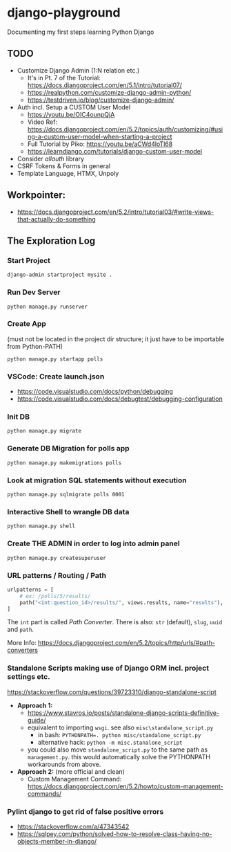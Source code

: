 # django-playground

Documenting my first steps learning Python Django

## TODO

- Customize Django Admin (1:N relation etc.)
    - It's in Pt. 7 of the Tutorial: https://docs.djangoproject.com/en/5.1/intro/tutorial07/
    - https://realpython.com/customize-django-admin-python/
    - https://testdriven.io/blog/customize-django-admin/
- Auth incl. Setup a CUSTOM User Model
    - https://youtu.be/OIC4ounpQjA
    - Video Ref: https://docs.djangoproject.com/en/5.2/topics/auth/customizing/#using-a-custom-user-model-when-starting-a-project
    - Full Tutorial by Piko: https://youtu.be/aCWd4loTl68
    - https://learndjango.com/tutorials/django-custom-user-model
- Consider *allauth* library
- CSRF Tokens & Forms in general
- Template Language, HTMX, Unpoly

## Workpointer:

- https://docs.djangoproject.com/en/5.2/intro/tutorial03/#write-views-that-actually-do-something

## The Exploration Log

### Start Project

    django-admin startproject mysite .

### Run Dev Server

    python manage.py runserver

### Create App

(must not be located in the project dir structure; it just have to be importable from Python-PATH)

    python manage.py startapp polls

### VSCode: Create launch.json

- https://code.visualstudio.com/docs/python/debugging
- https://code.visualstudio.com/docs/debugtest/debugging-configuration

### Init DB

    python manage.py migrate

### Generate DB Migration for polls app

    python manage.py makemigrations polls

### Look at migration SQL statements without execution

    python manage.py sqlmigrate polls 0001

### Interactive Shell to wrangle DB data

    python manage.py shell

### Create THE ADMIN in order to log into admin panel

    python manage.py createsuperuser

### URL patterns / Routing / Path

```py
urlpatterns = [
    # ex: /polls/5/results/
    path("<int:question_id>/results/", views.results, name="results"),
]
```

The `int` part is called *Path Converter*. There is also: `str` (default), `slug`, `uuid` and `path`.

More Info: https://docs.djangoproject.com/en/5.2/topics/http/urls/#path-converters

### Standalone Scripts making use of Django ORM incl. project settings etc.

https://stackoverflow.com/questions/39723310/django-standalone-script

- **Approach 1:**
    - https://www.stavros.io/posts/standalone-django-scripts-definitive-guide/
    - equivalent to importing `wsgi`. see also `misc\standalone_script.py`
        - in bash: `PYTHONPATH=. python misc/standalone_script.py`
        - alternative hack: `python -m misc.stanalone_script`
    - you could also move `standalone_script.py` to the same path as `management.py`. this would automatically solve the PYTHONPATH workarounds from above.
- **Approach 2:** (more official and clean)
    - Custom Management Command: https://docs.djangoproject.com/en/5.2/howto/custom-management-commands/

### Pylint django to get rid of false positive errors

- https://stackoverflow.com/a/47343542
- https://sqlpey.com/python/solved-how-to-resolve-class-having-no-objects-member-in-django/